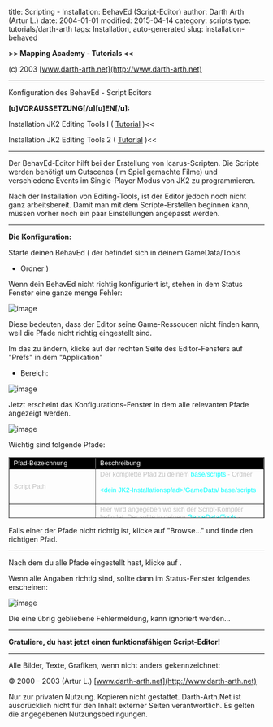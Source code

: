﻿title: Scripting - Installation: BehavEd (Script-Editor)
author: Darth Arth (Artur L.)
date: 2004-01-01
modified: 2015-04-14
category: scripts
type: tutorials/darth-arth
tags: Installation, auto-generated
slug: installation-behaved

**>>
Mapping Academy - Tutorials <<**

 

(c)
2003 [www.darth-arth.net](http://www.darth-arth.net)

----

Konfiguration des BehavEd -
Script Editors

**[u]VORAUSSETZUNG[/u][u]EN[/u]:**

>>
Installation JK2 Editing Tools I ( [Tutorial](../radiant/jk2_etools1.htm)
)<<

>>
Installation JK2 Editing Tools 2 ( [Tutorial](../radiant/jk2_etools2.htm)
)<<

 

----

Der BehavEd-Editor hilft bei der
Erstellung von Icarus-Scripten. Die Scripte werden benötigt um Cutscenes (Im
Spiel gemachte Filme) und verschiedene Events im Single-Player Modus von JK2 zu
programmieren.

Nach der Installation von
Editing-Tools, ist der Editor jedoch noch nicht ganz arbeitsbereit. Damit man
mit dem Scripte-Erstellen beginnen kann, müssen vorher noch ein paar Einstellungen
angepasst werden.

----

**Die Konfiguration:**

Starte deinen BehavEd ( der
befindet sich in deinem GameData/Tools
- Ordner )

Wenn dein BehavEd nicht richtig
konfiguriert ist, stehen in dem Status Fenster eine ganze menge Fehler:

![image]({static}behaved_errors.jpg)

Diese bedeuten, dass der Editor
seine Game-Ressoucen nicht finden kann, weil die Pfade nicht richtig eingestellt
sind.

Im das zu ändern, klicke auf der
rechten Seite des Editor-Fensters auf "Prefs"
in dem "Applikation"
- Bereich:

![image]({static}behaved_prefs.jpg)

Jetzt erscheint das
Konfigurations-Fenster in dem alle relevanten Pfade angezeigt werden.

![image]({static}behaved_prefs2.jpg)

Wichtig sind folgende Pfade:

<table border="1" height="120" width="72%">
 <tr>
  <td height="16" style="background-color: #000000" width="34%">
   <font color="#FFFFFF" face="Arial" size="2">
    Pfad-Bezeichnung
   </font>
  </td>
  <td height="16" style="background-color: #000000" width="66%">
   <font color="#FFFFFF" face="Arial" size="2">
    Beschreibung
   </font>
  </td>
 </tr>
 <tr>
  <td height="17" width="34%">
   <font color="#C0C0C0" face="Arial" size="2">
    Script
      Path
   </font>
  </td>
  <td height="17" width="66%">
   <font color="#C0C0C0" face="Arial" size="2">
    Der
      komplette Pfad zu deinem
   </font>
   <font color="#00FFFF" face="Arial" size="2">
    base/scripts
   </font>
   <font color="#C0C0C0" face="Arial" size="2">
    - Ordner
   </font>
   <p>
    <font color="#00FFFF" face="Arial" size="2">
     &lt;dein
      JK2-Installationspfad&gt;/GameData/
    </font>
    <font color="#00FFFF" face="Arial" size="2">
     base/scripts
    </font>
   </p>
  </td>
 </tr>
 <tr>
  <td height="19" width="34%">
   <font color="#C0C0C0" face="Arial" size="2">
    Location
      of IBIZE.EXE
   </font>
  </td>
  <td height="19" width="66%">
   <font color="#C0C0C0" face="Arial" size="2">
    Hier
      wird angegeben wo sich der Script-Kompiler befindet. Der sollte in deinem
   </font>
   <font color="#00FFFF" face="Arial" size="2">
    GameData/Tools
   </font>
   <font color="#C0C0C0" face="Arial" size="2">
    - Ordner liegen.
   </font>
   <p>
    <font color="#C0C0C0" face="Arial" size="2">
     Die Angabe sollte dann so
      aussehen:
    </font>
   </p>
   <p>
    <font color="#00FFFF" face="Arial" size="2">
     &lt;dein
      JK2-Installationspfad&gt;/GameData/Tools/IBIze.exe
    </font>
   </p>
  </td>
 </tr>
 <tr>
  <td height="19" width="34%">
   <font color="#C0C0C0" face="Arial" size="2">
    Command
      Description File
   </font>
  </td>
  <td height="19" width="66%">
   <font color="#C0C0C0" face="Arial" size="2">
    Die Beschreibung
      der Script-Befehle.
   </font>
   <font color="#C0C0C0" face="Arial" size="2">
    Befindet
      sich in deinem
   </font>
   <font color="#00FFFF" face="Arial" size="2">
    GameData/Tools
   </font>
   <font color="#C0C0C0" face="Arial" size="2">
    - Ordner
   </font>
   <p>
    <font color="#C0C0C0" face="Arial" size="2">
     Die richtige Eingabe:
    </font>
   </p>
   <p>
    <font color="#00FFFF" face="Arial" size="2">
     &lt;dein
      JK2-Installationspfad&gt;/GameData/Tools/behavEd.bhc
    </font>
   </p>
  </td>
 </tr>
 <tr>
  <td height="19" width="34%">
   <font color="#C0C0C0" face="Arial" size="2">
    Source
      Files path
   </font>
  </td>
  <td height="19" width="66%">
   <font color="#C0C0C0" face="Arial" size="2">
    Der
      Pfad zu Spiel-Beschreibungen. Die Standard-Angaben zu diesem Pfad sind
      meistens falsch!
   </font>
   <p>
    <font color="#C0C0C0" face="Arial" size="2">
     Die richtige Einstellung
      lautet:
    </font>
   </p>
   <p>
    <font color="#00FFFF" face="Arial" size="2">
     &lt;dein
      JK2-Installationspfad&gt;/GameData/Tools/gamesource
    </font>
   </p>
  </td>
 </tr>
</table>

Falls einer der Pfade nicht
richtig ist, klicke auf "Browse..."
und finde den richtigen Pfad.

----

Nach dem du alle Pfade eingestellt hast, klicke auf **<OK>**.

Wenn alle Angaben richtig
sind, sollte dann im Status-Fenster folgendes erscheinen:

![image]({static}behaved_ready.jpg)

Die eine übrig gebliebene
Fehlermeldung, kann ignoriert werden...

----

**Gratuliere, du hast jetzt
einen funktionsfähigen Script-Editor!**

----

Alle
  Bilder, Texte, Grafiken, wenn nicht anders gekennzeichnet: 

©
  2000 - 2003 (Artur L.) [www.darth-arth.net](http://www.darth-arth.net)

Nur
  zur privaten Nutzung. Kopieren nicht gestattet. Darth-Arth.Net ist ausdrücklich
  nicht für den Inhalt externer Seiten verantwortlich. Es gelten die
  angegebenen Nutzungsbedingungen.

   

